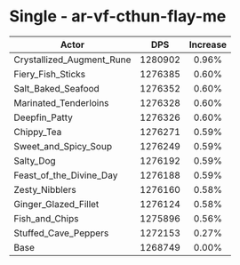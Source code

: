 # Single - ar-vf-cthun-flay-me
| Actor | DPS | Increase |
|---|:---:|:---:|
|Crystallized_Augment_Rune|1280902|0.96%|
|Fiery_Fish_Sticks|1276385|0.60%|
|Salt_Baked_Seafood|1276352|0.60%|
|Marinated_Tenderloins|1276328|0.60%|
|Deepfin_Patty|1276326|0.60%|
|Chippy_Tea|1276271|0.59%|
|Sweet_and_Spicy_Soup|1276249|0.59%|
|Salty_Dog|1276192|0.59%|
|Feast_of_the_Divine_Day|1276188|0.59%|
|Zesty_Nibblers|1276160|0.58%|
|Ginger_Glazed_Fillet|1276124|0.58%|
|Fish_and_Chips|1275896|0.56%|
|Stuffed_Cave_Peppers|1272153|0.27%|
|Base|1268749|0.00%|
